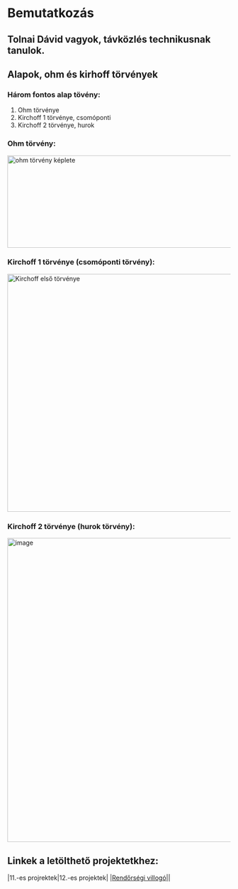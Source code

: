 # Bemutatkozás
Tolnai Dávid vagyok, távközlés technikusnak tanulok.
---
## Alapok, ohm és kirhoff törvények
### Három fontos alap tövény:
1. Ohm törvénye
2. Kirchoff 1 törvénye, csomóponti
3. Kirchoff 2 törvénye, hurok
### Ohm törvény:
<img width="523" height="208" alt="ohm törvény képlete" src="https://github.com/user-attachments/assets/a2f43c18-bcf4-4cbe-bd66-65f2bfd23f79" />

### Kirchoff 1 törvénye (csomóponti törvény):
<img width="857" height="536" alt="Kirchoff első törvénye" src="https://github.com/user-attachments/assets/5281208e-e974-47c5-97d5-4213daefcc77" />

### Kirchoff 2 törvénye (hurok törvény):
<img width="1086" height="685" alt="image" src="https://github.com/user-attachments/assets/11e8a924-8580-4599-83b8-b4bf2334ab23" />

## Linkek a letölthető projektetkhez:
|11.-es projrektek|12.-es projektek|
|[Rendőrségi villogó]([https://www.example.com](https://tolnaidavid.github.io/projektek/Projektmunka(1).pdf))||
